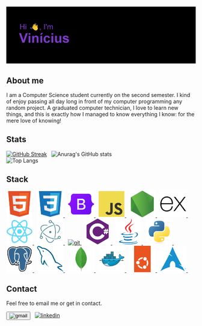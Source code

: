[![MasterHead](header.png)](github.com/vinifoliv)

## About me
I am a Computer Science student currently on the second semester. I kind of enjoy passing all day long in front of my computer programming any random project.
A graduated computer technician, I love to learn new things, and this is exactly how I managed to know everything I know: for the mere love of knowing!

## Stats
[![GitHub Streak](https://github-readme-streak-stats.herokuapp.com?user=vinifoliv&theme=midnight-purple)](https://git.io/streak-stats) &nbsp; ![Anurag's GitHub stats](https://github-readme-stats.vercel.app/api?username=vinifoliv&show_icons=true&theme=midnight-purple) <br/>
 ![Top Langs](https://github-readme-stats.vercel.app/api/top-langs/?username=vinifoliv&layout=compact&theme=midnight-purple)

## Stack
<p align="left">
    <a href="https://developer.mozilla.org/pt-BR/docs/Web/HTML" target="_blank"> <img src="https://github.com/devicons/devicon/blob/master/icons/html5/html5-original.svg" alt="html5" width="70" height="70"/></a> &nbsp;
    <a href="https://developer.mozilla.org/pt-BR/docs/Web/CSS" target="_blank"> <img src="https://github.com/devicons/devicon/blob/master/icons/css3/css3-original.svg" alt="css3" width="70" height="70"/> </a> &nbsp;
    <a href="https://getbootstrap.com/" target="_blank"> <img src="https://github.com/devicons/devicon/blob/master/icons/bootstrap/bootstrap-original.svg" alt="bootstrap" width="70" height="70"/> </a> &nbsp;
      <a href="https://developer.mozilla.org/pt-BR/docs/Web/JavaScript" target="_blank"> <img src="https://github.com/devicons/devicon/blob/master/icons/javascript/javascript-original.svg"
      alt="javascript" width="70" height="70"/> </a> &nbsp; 
    <a href="https://nodejs.org/" target="_blank"> <img src="https://github.com/devicons/devicon/blob/master/icons/nodejs/nodejs-original.svg" alt="node" width="70" height="70"/> </a> &nbsp;
    <a href="https://expressjs.com/" target="_blank"> <img src="https://github.com/devicons/devicon/blob/master/icons/express/express-original.svg" alt="express" width="70" height="70"/> </a> &nbsp; 
    <a href="https://react.dev/" target="_blank"> <img src="https://github.com/devicons/devicon/blob/master/icons/react/react-original.svg" alt="react" width="70" height="70"/> </a> &nbsp; 
    <a href="https://www.electronjs.org/" target="_blank"> <img src="https://github.com/devicons/devicon/blob/master/icons/electron/electron-original.svg" alt="electron" width="70" height="70"/> </a> &nbsp; 
    <a href="https://git-scm.com/" target="_blank"> <img src="https://www.vectorlogo.zone/logos/git-scm/git-scm-icon.svg" alt="git" width="70" height="70"/> </a> &nbsp; 
    <a href="https://learn.microsoft.com/pt-br/dotnet/csharp/" target="_blank"> <img src="https://github.com/devicons/devicon/blob/master/icons/csharp/csharp-plain.svg" alt="csharp" width="70" height="70"/> </a> &nbsp; 
    <a href="https://dev.java/" target="_blank"> <img src="https://github.com/devicons/devicon/blob/master/icons/java/java-original.svg" alt="java" width="70" height="70"/> </a> &nbsp; 
    <a href="https://www.python.org" target="_blank"> <img src="https://github.com/devicons/devicon/blob/master/icons/python/python-original.svg" alt="python" width="70" height="70"/> </a> &nbsp; 
    <a href="https://www.postgresql.org/" target="_blank"> <img src="https://github.com/devicons/devicon/blob/master/icons/postgresql/postgresql-original.svg" alt="postgresql" width="70" height="70"/> </a> &nbsp; 
    <a href="https://www.mysql.com/" target="_blank"> <img src="https://github.com/devicons/devicon/blob/master/icons/mysql/mysql-original.svg" alt="mysql" width="70" height="70"/> </a> &nbsp; 
    <a href="https://www.mongodb.com/" target="_blank"> <img src="https://github.com/devicons/devicon/blob/master/icons/mongodb/mongodb-original.svg" alt="mongodb" width="70" height="70"/> </a> &nbsp; 
    <a href="https://www.docker.com/" target="_blank"> <img src="https://github.com/devicons/devicon/blob/master/icons/docker/docker-original.svg" alt="docker" width="70" height="70"/> </a> &nbsp; 
    <a href="https://wiki.archlinux.org/" target="_blank"> <img src="https://github.com/devicons/devicon/blob/master/icons/ubuntu/ubuntu-original.svg" alt="ubuntu" width="70" height="70"/> </a> &nbsp; 
    <a href="https://ubuntu.com/" target="_blank"> <img src="https://github.com/devicons/devicon/blob/master/icons/archlinux/archlinux-original.svg" alt="archlinux" width="70" height="70"/> </a> &nbsp; 
</p>

## Contact
Feel free to email me or get in contact.

<button onclick="window.location.href='mailto:vinicius.ferreira22615@gmail.com"><img src="https://img.shields.io/badge/Gmail-D14836?style=for-the-badge&logo=gmail&logoColor=white" alt="gmail"/></button> &nbsp;
<a href="https://www.linkedin.com/in/vin%C3%ADcius-ferreira-de-oliveira-1bb6532b9/"><img src="https://img.shields.io/badge/LinkedIn-0077B5?style=for-the-badge&logo=linkedin&logoColor=white" alt="linkedin" /></a>
